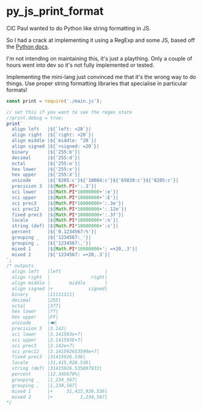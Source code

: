 # py_js_print_format

CIC Paul wanted to do Python like string formatting in JS.

So I had a crack at implementing it using a RegExp and some JS, based off the [Python docs](https://docs.python.org/3/library/string.html#formatspec).

I'm not intending on maintaining this, it's just a plaything. Only a couple of hours went into dev so it's not fully implemented or tested.

Implementing the mini-lang just convinced me that it's the wrong way to do things. Use proper string formatting libraries that specialise in particular formats!

```javascript
const print = require('./main.js');

// set this if you want to see the regex state
//print.debug = true;
print`
  align left   |${`left: <20`}|
  align right  |${`right: >20`}|
  align middle |${`middle: ^20`}|
  align signed |${`+signed: =20`}|
  binary       |${'255:b'}|
  decimal      |${'255:d'}|
  octal        |${'255:o'}|
  hex lower    |${'255:x'}|
  hex upper    |${'255:X'}|
  unicode      |${'8205:c'}${'10084:c'}${'65039:c'}${'8205:c'}|
  precision 3  |${Math.PI+':.3'}|
  sci lower    |${Math.PI*10000000+':e'}|
  sci upper    |${Math.PI*10000000+':E'}|
  sci prec3    |${Math.PI*10000000+':.3e'}|
  sci prec12   |${Math.PI*10000000+':.12e'}|
  fixed prec3  |${Math.PI*10000000+':.3f'}|
  locale       |${Math.PI*10000000+':n'}|
  string (def) |${Math.PI*10000000+':s'}|
  percent      |${'0.1234567:%'}|
  grouping _   |${'1234567:_'}|
  grouping ,   |${'1234567:,'}|
  mixed 1      |${Math.PI*10000000+': =+20,.3'}|
  mixed 2      |${'1234567: =+20,.3'}|
`;
/* outputs
  align left   |left                |
  align right  |               right|
  align middle |       middle       |
  align signed |+             signed|
  binary       |11111111|
  decimal      |255|
  octal        |377|
  hex lower    |ff|
  hex upper    |FF|
  unicode      |‍❤️‍|
  precision 3  |3.142|
  sci lower    |3.141593e+7|
  sci upper    |3.141593E+7|
  sci prec3    |3.142e+7|
  sci prec12   |3.141592653590e+7|
  fixed prec3  |31415926.536|
  locale       |31,415,926.536|
  string (def) |31415926.535897933|
  percent      |12.345670%|
  grouping _   |1_234_567|
  grouping ,   |1,234,567|
  mixed 1      |+     31,415,926.536|
  mixed 2      |+          1,234,567|
*/
```
